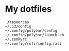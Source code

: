 # My dotfiles
```
.Xresources
~/.i3/config
~/.config/polybar/config
~/.config/polybar/launch.sh
~/.conkyrc
~/.config/rofi/config.rasi
```

